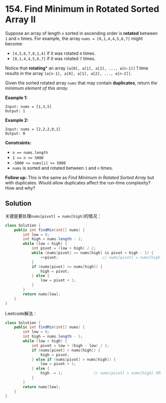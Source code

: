 # 154. Find Minimum in Rotated Sorted Array II

Suppose an array of length `n` sorted in ascending order is **rotated** between `1` and `n` times. For example, the array `nums = [0,1,4,4,5,6,7]` might become:

* `[4,5,6,7,0,1,4]` if it was rotated `4` times.
* `[0,1,4,4,5,6,7]` if it was rotated `7` times.

Notice that **rotating*** an array `[a[0], a[1], a[2], ..., a[n-1]]` 1 time results in the array `[a[n-1], a[0], a[1], a[2], ..., a[n-2]]`.

Given the sorted rotated array `nums` that may contain **duplicates**, return *the minimum element of this array*.

**Example 1:**

```text
Input: nums = [1,3,5]
Output: 1
```
**Example 2:**
```text
Input: nums = [2,2,2,0,1]
Output: 0
```

**Constraints:**

* `n == nums.length`
* `1 <= n <= 5000`
* `-5000 <= nums[i] <= 5000`
* `nums` is sorted and rotated between `1` and `n` times.

**Follow up:** This is the same as *Find Minimum in Rotated Sorted Array* but with duplicates. Would allow duplicates affect the run-time complexity? How and why?

## Solution

关键是要处理`nums[pivot] = nums[high]`的情况：

```java
class Solution {
    public int findMin(int[] nums) {
		int low = 0;
        int high = nums.length - 1;
        while (low < high) {
			int pivot = (low + high) / 2;
            while (nums[pivot] == nums[high] && pivot < high - 1) {
                ++pivot;					// nums[pivot] = nums[high] 时pivot++
            }
            if (nums[pivot] <= nums[high]) {
                high = pivot;
            } else {
                low = pivot + 1;
            }
        }
        return nums[low];
    }
}
```

Leetcode解法：

```java
class Solution {
    public int findMin(int[] nums) {
        int low = 0;
        int high = nums.length - 1;
        while (low < high) {
            int pivot = low + (high - low) / 2;
            if (nums[pivot] < nums[high]) {
                high = pivot;
            } else if (nums[pivot] > nums[high]) {
                low = pivot + 1;
            } else {
                high -= 1;				// nums[pivot] = nums[high] 时high--
            }
        }
        return nums[low];
    }
}
```

